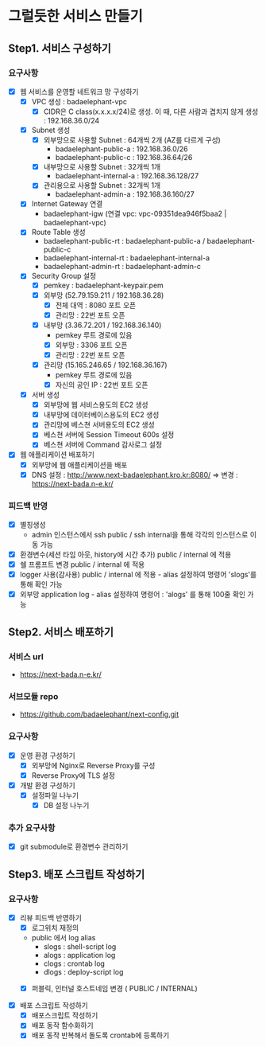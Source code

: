 

# 그럴듯한 서비스 만들기

## Step1. 서비스 구성하기


### 요구사항
- [x] 웹 서비스를 운영할 네트워크 망 구성하기
  - [x] VPC 생성 : badaelephant-vpc
    - [x] CIDR은 C class(x.x.x.x/24)로 생성. 이 때, 다른 사람과 겹치지 않게 생성 : 192.168.36.0/24
  - [x] Subnet 생성
    - [x] 외부망으로 사용할 Subnet : 64개씩 2개 (AZ를 다르게 구성)
      - badaelephant-public-a : 192.168.36.0/26
      - badaelephant-public-c : 192.168.36.64/26
    - [x] 내부망으로 사용할 Subnet : 32개씩 1개
      - badaelephant-internal-a : 192.168.36.128/27
    - [x] 관리용으로 사용할 Subnet : 32개씩 1개
      - badaelephant-admin-a : 192.168.36.160/27
  - [x] Internet Gateway 연결
    - badaelephant-igw (연결 vpc: vpc-09351dea946f5baa2 | badaelephant-vpc)
  - [x] Route Table 생성
    - badaelephant-public-rt : badaelephant-public-a / badaelephant-public-c
    - badaelephant-internal-rt : badaelephant-internal-a
    - badaelephant-admin-rt : badaelephant-admin-c
  - [x] Security Group 설정
    - [x] pemkey : badaelephant-keypair.pem
    - [x] 외부망 (52.79.159.211 / 192.168.36.28)
      - [x] 전체 대역 : 8080 포트 오픈
      - [x] 관리망 : 22번 포트 오픈
    - [x] 내부망 (3.36.72.201 / 192.168.36.140)
      - pemkey 루트 경로에 있음
      - [x] 외부망 : 3306 포트 오픈
      - [x] 관리망 : 22번 포트 오픈
    - [x] 관리망 (15.165.246.65 / 192.168.36.167)
      - pemkey 루트 경로에 있음
      - [x] 자신의 공인 IP : 22번 포트 오픈
  - [x] 서버 생성
    - [x] 외부망에 웹 서비스용도의 EC2 생성
    - [x] 내부망에 데이터베이스용도의 EC2 생성
    - [x] 관리망에 베스쳔 서버용도의 EC2 생성
    - [x] 베스쳔 서버에 Session Timeout 600s 설정
    - [x] 베스쳔 서버에 Command 감사로그 설정
- [x] 웹 애플리케이션 배포하기
  - [x] 외부망에 웹 애플리케이션을 배포
  - [x] DNS 설정 : http://www.next-badaelephant.kro.kr:8080/ => 변경 : https://next-bada.n-e.kr/

### 피드백 반영
- [x] 별칭생성
  - admin 인스턴스에서 ssh public / ssh internal을 통해 각각의 인스턴스로 이동 가능
- [x] 환경변수(세션 타임 아웃, history에 시간 추가) public / internal 에 적용
- [x] 쉘 프롬프트 변경 public / internal 에 적용
- [x] logger 사용(감사용) public / internal 에 적용 - alias 설정하여 명령어 'slogs'를 통해 확인 가능
- [x] 외부망 application log - alias 설정하여 명령어 : 'alogs' 를 통해 100줄 확인 가능

## Step2. 서비스 배포하기

### 서비스 url
- https://next-bada.n-e.kr/

### 서브모듈 repo
- https://github.com/badaelephant/next-config.git

### 요구사항

- [x] 운영 환경 구성하기
  - [x] 외부망에 Nginx로 Reverse Proxy를 구성
  - [x] Reverse Proxy에 TLS 설정
- [x] 개발 환경 구성하기
  - [x] 설정파일 나누기
    - [x] DB 설정 나누기

### 추가 요구사항

- [x] git submodule로 환경변수 관리하기

## Step3. 배포 스크립트 작성하기 

### 요구사항

- [x] 리뷰 피드백 반영하기
  - [x] 로그위치 재정의
  - public 에서 log alias
    - slogs : shell-script log
    - alogs : application log
    - clogs : crontab log
    - dlogs : deploy-script log
  - [x] 퍼블릭, 인터널 호스트네임 변경 ( PUBLIC / INTERNAL)


- [x] 배포 스크립트 작성하기
  - [x] 배포스크립트 작성하기
  - [x] 배포 동작 함수화하기
  - [x] 배포 동작 반복해서 돌도록 crontab에 등록하기